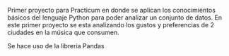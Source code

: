 Primer proyecto para Practicum en donde se aplican los conocimientos básicos del lenguaje Python para poder analizar un conjunto de datos. En este primer proyecto se esta analizando los gustos y preferencias de 2 ciudades en la música que consumen.

Se hace uso de la libreria Pandas
